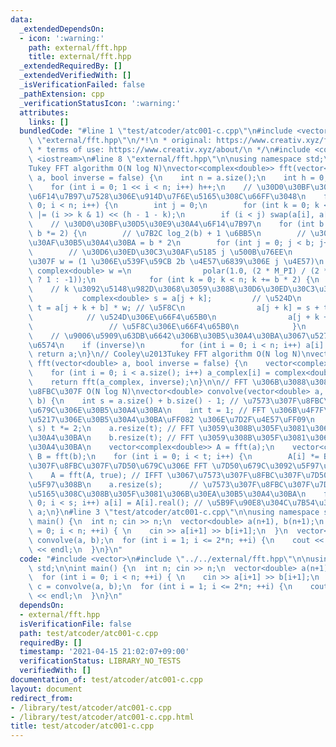 ```yaml
---
data:
  _extendedDependsOn:
  - icon: ':warning:'
    path: external/fft.hpp
    title: external/fft.hpp
  _extendedRequiredBy: []
  _extendedVerifiedWith: []
  _isVerificationFailed: false
  _pathExtension: cpp
  _verificationStatusIcon: ':warning:'
  attributes:
    links: []
  bundledCode: "#line 1 \"test/atcoder/atc001-c.cpp\"\n#include <vector>\n#line 1\
    \ \"external/fft.hpp\"\n/*!\n * original: https://www.creativ.xyz/fast-fourier-transform/\n\
    \ * terms of use: https://www.creativ.xyz/about/\n */\n#include <complex>\n#include\
    \ <iostream>\n#line 8 \"external/fft.hpp\"\n\nusing namespace std;\n\n// Cooley\u2013\
    Tukey FFT algorithm O(N log N)\nvector<complex<double>> fft(vector<complex<double>>\
    \ a, bool inverse = false) {\n    int n = a.size();\n    int h = 0; // h = log_2(n)\n\
    \    for (int i = 0; 1 << i < n; i++) h++;\n    // \u30D0\u30BF\u30D5\u30E9\u30A4\
    \u6F14\u7B97\u7528\u306E\u914D\u7F6E\u5165\u308C\u66FF\u3048\n    for (int i =\
    \ 0; i < n; i++) {\n        int j = 0;\n        for (int k = 0; k < h; k++) j\
    \ |= (i >> k & 1) << (h - 1 - k);\n        if (i < j) swap(a[i], a[j]);\n    }\n\
    \    // \u30D0\u30BF\u30D5\u30E9\u30A4\u6F14\u7B97\n    for (int b = 1; b < n;\
    \ b *= 2) {\n        // \u7B2C log_2(b) + 1 \u6BB5\n        // \u30D6\u30ED\u30C3\
    \u30AF\u30B5\u30A4\u30BA = b * 2\n        for (int j = 0; j < b; j++) {\n    \
    \        // \u30D6\u30ED\u30C3\u30AF\u5185 j \u500B\u76EE\n            // \u91CD\
    \u307F w = (1 \u306E\u539F\u59CB 2b \u4E57\u6839\u306E j \u4E57)\n           \
    \ complex<double> w =\n                polar(1.0, (2 * M_PI) / (2 * b) * j * (inverse\
    \ ? 1 : -1));\n            for (int k = 0; k < n; k += b * 2) {\n            \
    \    // k \u3092\u5148\u982D\u3068\u3059\u308B\u30D6\u30ED\u30C3\u30AF\n     \
    \           complex<double> s = a[j + k];         // \u524D\n                complex<double>\
    \ t = a[j + k + b] * w; // \u5F8C\n                a[j + k] = s + t;         \
    \            // \u524D\u306E\u66F4\u65B0\n                a[j + k + b] = s - t;\
    \                 // \u5F8C\u306E\u66F4\u65B0\n            }\n        }\n    }\n\
    \    // \u9006\u5909\u63DB\u6642\u306B\u30B5\u30A4\u30BA\u3067\u5272\u308B\u8ABF\
    \u6574\n    if (inverse)\n        for (int i = 0; i < n; i++) a[i] /= n;\n   \
    \ return a;\n}\n// Cooley\u2013Tukey FFT algorithm O(N log N)\nvector<complex<double>>\
    \ fft(vector<double> a, bool inverse = false) {\n    vector<complex<double>> a_complex(a.size());\n\
    \    for (int i = 0; i < a.size(); i++) a_complex[i] = complex<double>(a[i], 0);\n\
    \    return fft(a_complex, inverse);\n}\n\n// FFT \u306B\u3088\u308B\u7573\u307F\
    \u8FBC\u307F O(N log N)\nvector<double> convolve(vector<double> a, vector<double>\
    \ b) {\n    int s = a.size() + b.size() - 1; // \u7573\u307F\u8FBC\u307F\u7D50\
    \u679C\u306E\u30B5\u30A4\u30BA\n    int t = 1; // FFT \u306B\u4F7F\u3046\u914D\
    \u5217\u306E\u30B5\u30A4\u30BA\uFF082 \u306E\u7D2F\u4E57\uFF09\n    while (t <\
    \ s) t *= 2;\n    a.resize(t); // FFT \u3059\u308B\u305F\u3081\u306B\u30EA\u30B5\
    \u30A4\u30BA\n    b.resize(t); // FFT \u3059\u308B\u305F\u3081\u306B\u30EA\u30B5\
    \u30A4\u30BA\n    vector<complex<double>> A = fft(a);\n    vector<complex<double>>\
    \ B = fft(b);\n    for (int i = 0; i < t; i++) {\n        A[i] *= B[i]; // \u7573\
    \u307F\u8FBC\u307F\u7D50\u679C\u306E FFT \u7D50\u679C\u3092\u5F97\u308B\n    }\n\
    \    A = fft(A, true); // IFFT \u3067\u7573\u307F\u8FBC\u307F\u7D50\u679C\u3092\
    \u5F97\u308B\n    a.resize(s);      // \u7573\u307F\u8FBC\u307F\u7D50\u679C\u3092\
    \u5165\u308C\u308B\u305F\u3081\u306B\u30EA\u30B5\u30A4\u30BA\n    for (int i =\
    \ 0; i < s; i++) a[i] = A[i].real(); // \u5B9F\u90E8\u304C\u7B54\u3048\n    return\
    \ a;\n}\n#line 3 \"test/atcoder/atc001-c.cpp\"\n\nusing namespace std;\n\nint\
    \ main() {\n  int n; cin >> n;\n  vector<double> a(n+1), b(n+1);\n  for (int i\
    \ = 0; i < n; ++i) { \n    cin >> a[i+1] >> b[i+1];\n  }\n  vector<double> c =\
    \ convolve(a, b);\n  for (int i = 1; i <= 2*n; ++i) {\n    cout << (int)(c[i]+0.5)\
    \ << endl;\n  }\n}\n"
  code: "#include <vector>\n#include \"../../external/fft.hpp\"\n\nusing namespace\
    \ std;\n\nint main() {\n  int n; cin >> n;\n  vector<double> a(n+1), b(n+1);\n\
    \  for (int i = 0; i < n; ++i) { \n    cin >> a[i+1] >> b[i+1];\n  }\n  vector<double>\
    \ c = convolve(a, b);\n  for (int i = 1; i <= 2*n; ++i) {\n    cout << (int)(c[i]+0.5)\
    \ << endl;\n  }\n}\n"
  dependsOn:
  - external/fft.hpp
  isVerificationFile: false
  path: test/atcoder/atc001-c.cpp
  requiredBy: []
  timestamp: '2021-04-15 21:02:07+09:00'
  verificationStatus: LIBRARY_NO_TESTS
  verifiedWith: []
documentation_of: test/atcoder/atc001-c.cpp
layout: document
redirect_from:
- /library/test/atcoder/atc001-c.cpp
- /library/test/atcoder/atc001-c.cpp.html
title: test/atcoder/atc001-c.cpp
---
```

